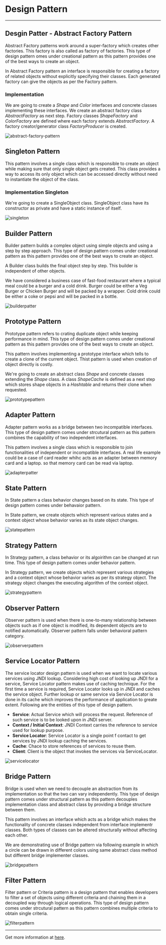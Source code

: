 # Design Pattern

<hr/>

## Desgin Patter - Abstract Factory Pattern

Abstract Factory patterns work around a super-factory which creates other factories. This factory is also called as factory of factories. This type of design pattern omes under creational pattern as this pattern provides one of the best ways to create an object.

In Abstract Factory pattern an interface is responsible for creating a factory of related objects without explicitly specifying their classes. Each generated factory can give the objects as per the Factory pattern.

### Implementation

We are going to create a *Shape* and *Color* interfaces and concrete classes implementing these interfaces. We create an abstract factory class *AbstractFactory*  as next step. Factory classes *ShapeFactory* and *ColorFactory* are defined where each factory extends *AbstractFactory*. A factory creator/generator class *FactoryProducer* is created.

![abstract-factory-pattern](../../img-root/abstractfactory_pattern_uml_diagram.jpg)

## Singleton Pattern

This pattern involves a single class which is responsible to create an object while making sure that only single object gets created. This class provides a way to access its only object which can be accessed directly without need to instantiate the object of the class.

### Implementation Singleton

We're going to create a SingleObject class. SingleObject class have its constructor as private and have a static instance of itself.

![singleton](../../img-root/singleton_pattern_uml_diagram.jpg)

## Builder Pattern

Builder pattern builds a complex object using simple objects and using a step by step approach. This type of design pattern comes under creational pattern as this pattern provides one of the best ways to create an object.

A Builder class builds the final object step by step. This builder is independent of other objects.

We have considered a business case of fast-food restaurant where a typical meal could be a burger and a cold drink. Burger could be either a Veg Burger or Chicken Burger and will be packed by a wrapper. Cold drink could be either a coke or pepsi and will be packed in a bottle.

![builderpatter](../../img-root/builder_pattern_uml_diagram.jpg)

## Prototype Pattern

Prototype pattern refers to crating duplicate object while keeping performance in mind. This type of design pattern comes under creational pattern as this pattern provides one of the best ways to create an object.

This pattern involves implementing a prototype interface which tells to create a clone of the current object. Thist pattern is used when creation of object directly is costly.

We're going to create an abstract class *Shape* and concrete classes extending the *Shape* class. A class *ShapeCache* is defined as a next step which stores shape objects in a *Hashtable* and returns their clone when requested.

![prototypepattern](../../img-root/prototype_pattern_uml_diagram.jpg)

## Adapter Pattern

Adapter pattern works as a bridge between two incompatible interfaces. This type of design pattern comes under strcutural pattern as this pattern combines the capability of two independent interfaces.

This pattern involves a single class which is responsible to join functionalities of independent or incompatible interfaces. A real life example could be a case of card reader whihc acts as an adapter between memory card and a laptop. so that memory card can be read via laptop.

![adapterpatter](../../img-root/adapter_pattern_uml_diagram.jpg)

## State Pattern

In State pattern a class behavior changes based on its state. This type of design pattern comes under behavaior pattern.

In State pattern, we create objects which represent various states and a context object whose behavior varies as its state object changes.

![statepattern](../../img-root/state_pattern_uml_diagram.jpg)

## Strategy Pattern

In Strategy pattern, a class behavior or its algoirithm can be changed at run time. This type of design pattern comes under behavior pattern.

In Strategy pattern, we create objects which represent various strategies and a context object whose behavior varies as per its strategy object. The strategy object changes the executing algorithm of the context object.

![strategypattern](../../img-root/strategy_pattern_uml_diagram.jpg)

## Observer Pattern

Observer pattern is used when there is one-to-many relationship between objects such as if one object is modified, its dependent objects are to notified automatically. Observer pattern falls under behavioral pattern category.

![observerpattern](../../img-root/observer_pattern_uml_diagram.jpg)

## Service Locator Pattern

The service locator design pattern is used when we want to locate various services using JNDI lookup. Considering high cost of looking up JNDI for a service, Service Locator pattern makes use of caching technique. For the first time a service is required, Service Locator looks up in JNDI and caches the service object. Further lookup or same service via Service Locator is done in its cache which improves the performance of application to greate extent. Following are the entities of this type of design pattern.

- **Service**: Actual Service which will process the request. Reference of such service is to be looked upon in JNDI server.
- **Context / Initial Context**: JNDI Context carries the reference to service used for lookup purpose.
- **Service Locator**: Service Locator is a single point f contact to get services by JNDI lookup caching the services.
- **Cache**: Chace to store references of services to reuse them.
- **Client**: Client is the object that invokes the services via ServiceLocator.

![servicelocator](../../img-root/servicelocator_pattern_uml_diagram.jpg)

## Bridge Pattern

Bridge is used when we need to decouple an abstraction from its implementation so that the two can vary independently. This type of design pattern comes under structural pattern as this pattern decouples implementation class and abstract class by providing a bridge structure between them.

This pattern involves an interface which acts as a bridge which makes the functionality of concrete classes independent from interface implementr classes. Both types of classes can be altered structurally without affecting each other.

We are demonstrating use of Bridge pattern via following example in which a circle can be drawn in different colors using same abstract class method but different bridge implementer classes.

![bridgepattern](../../img-root/bridge_pattern_uml_diagram.jpg)

## Filter Pattern

Filter pattern or Criteria pattern is a design pattern that enables developers to filter a set of objects using different criteria and chaining them in a decoupled way through logical operations. This type of design pattern comes under strcutural pattern as this pattern combines multiple criteria to obtain single criteria.

![filterpattern](../../img-root/filter_pattern_uml_diagram.jpg)

<hr/>

Get more information at [here](https://www.tutorialspoint.com/design_pattern/abstract_factory_pattern.htm).